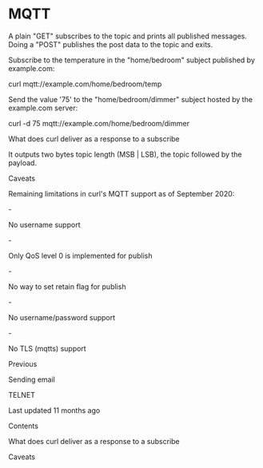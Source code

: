 <a href="mqtt.html" class="navButton-94f2579c--pageItemWithChildrenNested-2c5d8183--navButtonClickable-161b88ca--navButtonOpened-6a88552e">

</a>

</a>

# <span class="text-4505230f--DisplayH900-bfb998fa--textContentFamily-49a318e1">MQTT</span>

<span class="text-4505230f--UIH300-2063425d--textUIFamily-5ebd8e40--text-8ee2c8b2">

</span>

<span class="text-4505230f--UIH300-2063425d--textUIFamily-5ebd8e40--text-8ee2c8b2">

</span>

<span class="text-4505230f--TextH400-3033861f--textContentFamily-49a318e1">

<span data-key="123c8bf295504fa08e27b702adfd3236">

<span data-offset-key="123c8bf295504fa08e27b702adfd3236:0">A plain "GET" subscribes to the topic and prints all published messages. Doing a "POST" publishes the post data to the topic and exits.</span>

</span>

</span>

<span class="text-4505230f--TextH400-3033861f--textContentFamily-49a318e1">

<span data-key="c76cd45a8159476f92ee54afeaeecd96">

<span data-offset-key="c76cd45a8159476f92ee54afeaeecd96:0">Subscribe to the temperature in the "home/bedroom" subject published by example.com:</span>

</span>

</span>    curl mqtt://example.com/home/bedroom/temp<span class="text-4505230f--TextH400-3033861f--textContentFamily-49a318e1">

<span data-key="c57386aa40d74903986d4df8a1a3c6ad">

<span data-offset-key="c57386aa40d74903986d4df8a1a3c6ad:0">Send the value '75' to the "home/bedroom/dimmer" subject hosted by the example.com server:</span>

</span>

</span>    curl -d 75 mqtt://example.com/home/bedroom/dimmer<span class="text-4505230f--HeadingH700-04e1a2a3--textContentFamily-49a318e1">

<span data-key="6602bbb617244738bd0f5367e739fb77">

<span data-offset-key="6602bbb617244738bd0f5367e739fb77:0">What does curl deliver as a response to a subscribe</span>

</span>

</span>

<span class="text-4505230f--TextH400-3033861f--textContentFamily-49a318e1">

<span data-key="1f081fba4c6e44f0b710fe3896ce2e0d">

<span data-offset-key="1f081fba4c6e44f0b710fe3896ce2e0d:0">It outputs two bytes topic length (MSB | LSB), the topic followed by the payload.</span>

</span>

</span>

<span class="text-4505230f--HeadingH700-04e1a2a3--textContentFamily-49a318e1">

<span data-key="235e3011aef4405b817f331c5995ca55">

<span data-offset-key="235e3011aef4405b817f331c5995ca55:0">Caveats</span>

</span>

</span>

<span class="text-4505230f--TextH400-3033861f--textContentFamily-49a318e1">

<span data-key="b3aa21f583e541afad16868a2084c7e4">

<span data-offset-key="b3aa21f583e541afad16868a2084c7e4:0">Remaining limitations in curl's MQTT support as of September 2020:</span>

</span>

</span>- <span class="text-4505230f--TextH400-3033861f--textContentFamily-49a318e1">

<span data-key="02768d92df56454fa3552411d33b231f">

<span data-offset-key="02768d92df56454fa3552411d33b231f:0">No username support</span>

</span>

</span>- <span class="text-4505230f--TextH400-3033861f--textContentFamily-49a318e1">

<span data-key="31acea37ba0943d382350203fddf1d1e">

<span data-offset-key="31acea37ba0943d382350203fddf1d1e:0">Only QoS level 0 is implemented for publish</span>

</span>

</span>- <span class="text-4505230f--TextH400-3033861f--textContentFamily-49a318e1">

<span data-key="0e904f3fc7b3435f84e252169b9a2421">

<span data-offset-key="0e904f3fc7b3435f84e252169b9a2421:0">No way to set retain flag for publish</span>

</span>

</span>- <span class="text-4505230f--TextH400-3033861f--textContentFamily-49a318e1">

<span data-key="2673be83417049b6948a048ceee41250">

<span data-offset-key="2673be83417049b6948a048ceee41250:0">No username/password support</span>

</span>

</span>- <span class="text-4505230f--TextH400-3033861f--textContentFamily-49a318e1">

<span data-key="ebc7d5fa1b024b39acf3384622b0fcdb">

<span data-offset-key="ebc7d5fa1b024b39acf3384622b0fcdb:0">No TLS (mqtts) support</span>

</span>

</span>

<a href="smtp.html" class="reset-3c756112--card-6570f064--whiteCard-fff091a4--cardPrevious-56a5e674">

</a>

<span class="text-4505230f--TextH200-a3425406--textContentFamily-49a318e1">Previous</span>

<span class="text-4505230f--UIH400-4e41e82a--textContentFamily-49a318e1">Sending email</span>

<a href="telnet.html" class="reset-3c756112--card-6570f064--whiteCard-fff091a4--cardNext-19241c42">

</a>

<span class="text-4505230f--UIH400-4e41e82a--textContentFamily-49a318e1">TELNET</span>

<span class="text-4505230f--TextH200-a3425406--textContentFamily-49a318e1">Last updated 11 months ago</span>

<span class="text-4505230f--InfoH100-1e92e1d1--textContentFamily-49a318e1">Contents</span>

<a href="mqtt.html#what-does-curl-deliver-as-a-response-to-a-subscribe" class="reset-3c756112--menuItem-aa02f6ec--menuItemLight-757d5235--menuItemInline-173bdf97--pageTocItem-f4427024">

</a>

<span class="text-4505230f--UIH300-2063425d--textContentFamily-49a318e1">

<span class="text-4505230f--UIH200-50ead35f--textContentFamily-49a318e1">What does curl deliver as a response to a subscribe</span>

</span>

<a href="mqtt.html#caveats" class="reset-3c756112--menuItem-aa02f6ec--menuItemLight-757d5235--menuItemInline-173bdf97--pageTocItem-f4427024">

</a>

<span class="text-4505230f--UIH300-2063425d--textContentFamily-49a318e1">

<span class="text-4505230f--UIH200-50ead35f--textContentFamily-49a318e1">Caveats</span>

</span>

